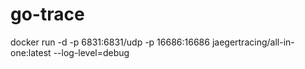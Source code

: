 # go-trace

docker run -d -p 6831:6831/udp -p 16686:16686 jaegertracing/all-in-one:latest --log-level=debug


